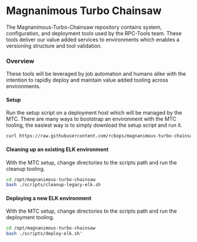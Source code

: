 # Magnanimous Turbo Chainsaw

The Magnanimous-Turbo-Chainsaw repository contains system, configuration,
and deployment tools used by the RPC-Tools team. These tools deliver our
value added services to environments which enables a versioning structure
and tool validation.

### Overview

These tools will be leveraged by job automation and humans alike with the
intention to rapidly deploy and maintain value added tooling across
environments.

#### Setup

Run the setup script on a deployment host which will be managed by the MTC.
There are many ways to bootstrap an environment with the MTC tooling, the
easiest way is to simply download the setup script and run it.

``` bash
curl https://raw.githubusercontent.com/rcbops/magnanimous-turbo-chainsaw/master/scripts/setup.sh | bash
```

#### Cleaning up an existing ELK environment

With the MTC setup, change directories to the scripts path and run the
cleanup tooling.

``` bash
cd /opt/magnanimous-turbo-chainsaw
bash ./scripts/cleanup-legacy-elk.sh
```

#### Deploying a new ELK environment

With the MTC setup, change directories to the scripts path and run the
deployment tooling.

``` bash
cd /opt/magnanimous-turbo-chainsaw
bash ./scripts/deploy-elk.sh"
```
